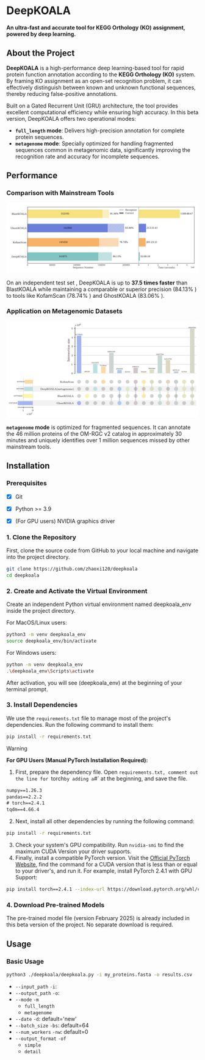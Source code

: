 # DeepKOALA
**An ultra-fast and accurate tool for KEGG Orthology (KO) assignment, powered by deep learning.**


## About the Project
**DeepKOALA** is a high-performance deep learning-based tool for rapid protein function annotation according to the **KEGG Orthology (KO)** system. By framing KO assignment as an open-set recognition problem, it can effectively distinguish between known and unknown functional sequences, thereby reducing false-positive annotations.

Built on a Gated Recurrent Unit (GRU) architecture, the tool provides excellent computational efficiency while ensuring high accuracy. In this beta version, DeepKOALA offers two operational modes:

* **`full_length` mode**: Delivers high-precision annotation for complete protein sequences.
* **`metagenome` mode**: Specially optimized for handling fragmented sequences common in metagenomic data, significantly improving the recognition rate and accuracy for incomplete sequences.



## Performance

### Comparison with Mainstream Tools

![image](https://github.com/zhaoxi120/deepkoala/blob/main/figures/comparison_with_traditional_tools.png)

On an independent test set , DeepKOALA is up to **37.5 times faster** than BlastKOALA while maintaining a comparable or superior precision (84.13% ) to tools like KofamScan (78.74% ) and GhostKOALA (83.06% ).

### Application on Metagenomic Datasets

![image](https://github.com/zhaoxi120/deepkoala/blob/main/figures/comparison_metagenome.png)

**`metagenome` mode** is optimized for fragmented sequences. It can annotate the 46 million proteins of the OM-RGC v2 catalog in approximately 30 minutes and uniquely identifies over 1 million sequences missed by other mainstream tools.




## Installation

### Prerequisites
- [x] Git
- [x] Python >= 3.9
- [x] (For GPU users) NVIDIA graphics driver


### 1. Clone the Repository

First, clone the source code from GitHub to your local machine and navigate into the project directory.

```bash
git clone https://github.com/zhaoxi120/deepkoala
cd deepkoala
```

### 2. Create and Activate the Virtual Environment

Create an independent Python virtual environment named deepkoala_env inside the project directory.

For MacOS/Linux users:
```bash
python3 -m venv deepkoala_env
source deepkoala_env/bin/activate
```

For Windows users:
```bash
python -m venv deepkoala_env
.\deepkoala_env\Scripts\activate
```

After activation, you will see (deepkoala_env) at the beginning of your terminal prompt.


### 3. Install Dependencies

We use the `requirements.txt` file to manage most of the project's dependencies. Run the following command to install them:
```bash
pip install -r requirements.txt
```

> [!WARNING]
> **For GPU Users (Manual PyTorch Installation Required):**
> 1. First, prepare the dependency file. Open `requirements.txt, comment out the line for `torch` by adding a `#` at the beginning, and save the file.
> ```txt
> numpy==1.26.3
> pandas==2.2.2
> # torch==2.4.1
> tqdm==4.66.4
> ```
> 2. Next, install all other dependencies by running the following command:
> ```bash
> pip install -r requirements.txt
> ```
> 3. Check your system's GPU compatibility. Run `nvidia-smi` to find the maximum CUDA Version your driver supports.
> 4. Finally, install a compatible PyTorch version. Visit the [Official PyTorch Website](https://pytorch.org/), find the command for a CUDA version that is less than or equal to your driver's, and run it. For example, install PyTorch 2.4.1 with GPU Support:
> ```bash
> pip install torch==2.4.1 --index-url https://download.pytorch.org/whl/cu121
> ```

### 4. Download Pre-trained Models

The pre-trained model file (version February 2025)  is already included in this beta version of the project. No separate download is required.


## Usage

### Basic Usage
```bash
python3 ./deepkoala/deepkoala.py -i my_proteins.fasta -o results.csv
```


* `--input_path` `-i`: 
* `--output_path` `-o`: 
* `--mode` `-m`
  * `full_length`
  * `metagenome` 
* `--date` `-d`: default='new'
* `--batch_size` `-bs`: default=64 
* `--num_workers` `-nw`: default=0
* `--output_format` `-of`
  * `simple`
  * `detail`

